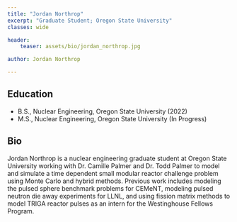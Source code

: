 ```yaml
---
title: "Jordan Northrop"
excerpt: "Graduate Student; Oregon State University"
classes: wide

header:
    teaser: assets/bio/jordan_northrop.jpg

author: Jordan Northrop

---
```

## Education
* B.S., Nuclear Engineering, Oregon State University (2022)
* M.S., Nuclear Engineering, Oregon State University (In Progress)

## Bio

Jordan Northrop is a nuclear engineering graduate student at Oregon State University working with Dr. Camille Palmer and Dr. Todd Palmer to model and simulate a time dependent small modular reactor challenge problem using Monte Carlo and hybrid methods. Previous work includes modeling the pulsed sphere benchmark problems for CEMeNT, modeling pulsed neutron die away experiments for LLNL, and using fission matrix methods to model TRIGA reactor pulses as an intern for the Westinghouse Fellows Program.